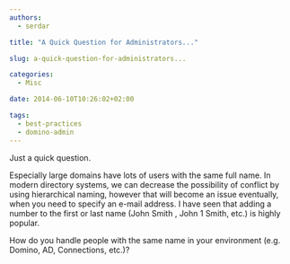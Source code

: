 ```yaml
---
authors:
  - serdar

title: "A Quick Question for Administrators..."

slug: a-quick-question-for-administrators...

categories:
  - Misc

date: 2014-06-10T10:26:02+02:00

tags:
  - best-practices
  - domino-admin
---
```


Just a quick question.

Especially large domains have lots of users with the same full name. In modern directory systems, we can decrease the possibility of conflict by using hierarchical naming, however that will become an issue eventually, when you need to specify an e-mail address. I have seen that adding a number to the first or last name (John Smith , John 1 Smith, etc.) is highly popular.

How do you handle people with the same name in your environment (e.g. Domino, AD, Connections, etc.)?
